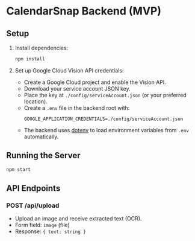 # CalendarSnap Backend (MVP)

## Setup

1. Install dependencies:

   ```bash
   npm install
   ```

2. Set up Google Cloud Vision API credentials:
   - Create a Google Cloud project and enable the Vision API.
   - Download your service account JSON key.
   - Place the key at `./config/serviceAccount.json` (or your preferred location).
   - Create a `.env` file in the backend root with:
     ```
     GOOGLE_APPLICATION_CREDENTIALS=./config/serviceAccount.json
     ```
   - The backend uses [dotenv](https://www.npmjs.com/package/dotenv) to load environment variables from `.env` automatically.

## Running the Server

```bash
npm start
```

## API Endpoints

### POST /api/upload

- Upload an image and receive extracted text (OCR).
- Form field: `image` (file)
- Response: `{ text: string }`
